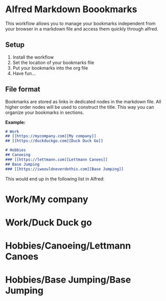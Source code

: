 # Alfred Markdown Boookmarks

This workflow allows you to manage your bookmarks independent from your browser in a markdown file and access them quickly through alfred.

## Setup

1. Install the workflow
2. Set the location of your bookmarks file
3. Put your bookmarks into the org file
4. Have fun...

## File format
Bookmarks are stored as links in dedicated nodes in the markdown file.
All higher order nodes will be used to construct the title. This way you can organize your bookmarks in sections.

**Example:**

``` markdown
# Work
## [[https://mycompany.com][My company]]
## [[https://duckduckgo.com][Duck Duck Go]]

# Hobbies
## Canoeing 
### [[https://lettmann.com][Lettmann Canoes]]
## Base Jumping
### [[https://iwoouldneverdothis.com][Base Jumping]]
```

This would end up in the following list in Alfred:

# Work/My company
# Work/Duck Duck go
# Hobbies/Canoeing/Lettmann Canoes
# Hobbies/Base Jumping/Base Jumping
